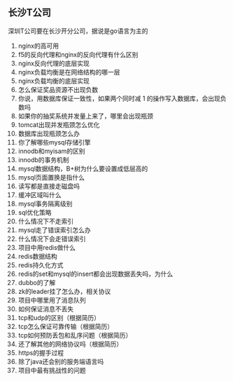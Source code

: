 ## 长沙T公司

深圳T公司要在长沙开分公司，据说是go语言为主的



1. nginx的高可用
2. f5的反向代理和nginx的反向代理有什么区别
3. nginx反向代理的底层实现
4. nginx负载均衡是在网络结构的哪一层
5. nginx负载均衡的底层实现
6. 怎么保证奖品资源不出现负数
7. 你说，用数据库保证一致性，如果两个同时减 1 的操作写入数据库，会出现负数吗
8. 如果你的抽奖系统并发量上来了，哪里会出现瓶颈
9. tomcat出现并发瓶颈怎么优化
10. 数据库出现瓶颈怎么办
11. 你了解哪些mysql存储引擎
12. innodb和myisam的区别
13. innodb的事务机制
14. mysql数据结构，B+树为什么要设置成低层高的
15. mysql页面置换是指什么
16. 读写都是直接走磁盘吗
17. 缓冲区域叫什么
18. mysql事务隔离级别
19. sql优化策略
20. 什么情况下不走索引
21. mysql走了错误索引怎么办
22. 什么情况下会走错误索引
23. 项目中用redis做什么
24. redis数据结构
25. redis持久化方式
26. redis的set和mysql的insert都会出现数据丢失吗，为什么
27. dubbo的了解
28. zk的leader挂了怎么办，相关协议
29. 项目中哪里用了消息队列
30. 如何保证消息不丢失
31. tcp和udp的区别（根据简历）
32. tcp怎么保证可靠传输（根据简历）
33. tcp如何预防丢包和乱序问题（根据简历）
34. 还了解其他的网络协议吗（根据简历）
35. https的握手过程
36. 除了java还会别的服务端语言吗
37. 项目中最有挑战性的问题



